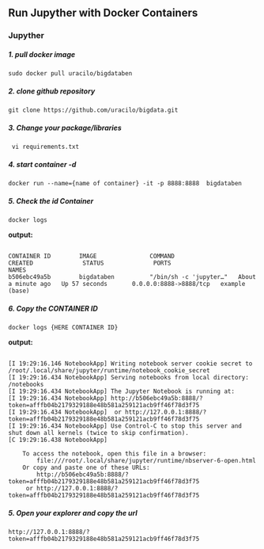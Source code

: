 ## Run Jupyther with Docker Containers

### Jupyther

##### 1. pull docker image

```
sudo docker pull uracilo/bigdataben
```

##### 2. clone github repository

```
git clone https://github.com/uracilo/bigdata.git
```

##### 3. Change your package/libraries 

```
 vi requirements.txt 
```

##### 4. start container -d

```
docker run --name={name of container} -it -p 8888:8888  bigdataben 
```
##### 5. Check the id Container

```
docker logs
```
**output:**

```

CONTAINER ID        IMAGE               COMMAND                  CREATED              STATUS              PORTS                    NAMES
b506ebc49a5b        bigdataben          "/bin/sh -c 'jupyter…"   About a minute ago   Up 57 seconds       0.0.0.0:8888->8888/tcp   example
(base) 

```


##### 6. Copy the CONTAINER ID

```
docker logs {HERE CONTAINER ID}
```

**output:**

```

[I 19:29:16.146 NotebookApp] Writing notebook server cookie secret to /root/.local/share/jupyter/runtime/notebook_cookie_secret
[I 19:29:16.434 NotebookApp] Serving notebooks from local directory: /notebooks
[I 19:29:16.434 NotebookApp] The Jupyter Notebook is running at:
[I 19:29:16.434 NotebookApp] http://b506ebc49a5b:8888/?token=afffb04b2179329188e48b581a259121acb9ff46f78d3f75
[I 19:29:16.434 NotebookApp]  or http://127.0.0.1:8888/?token=afffb04b2179329188e48b581a259121acb9ff46f78d3f75
[I 19:29:16.434 NotebookApp] Use Control-C to stop this server and shut down all kernels (twice to skip confirmation).
[C 19:29:16.438 NotebookApp] 
    
    To access the notebook, open this file in a browser:
        file:///root/.local/share/jupyter/runtime/nbserver-6-open.html
    Or copy and paste one of these URLs:
        http://b506ebc49a5b:8888/?token=afffb04b2179329188e48b581a259121acb9ff46f78d3f75
     or http://127.0.0.1:8888/?token=afffb04b2179329188e48b581a259121acb9ff46f78d3f75

```

##### 5. Open your explorer and copy the url

```
http://127.0.0.1:8888/?token=afffb04b2179329188e48b581a259121acb9ff46f78d3f75
```
